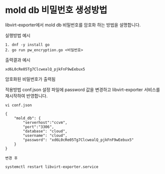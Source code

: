 # mold db 비밀번호 생성방법
libvirt-exporter에서 mold db 비밀번호를 암호화 하는 방법을 설명합니다.

실행방법 예시
```
1. dnf -y install go
2. go run pw_encryption.go <비밀번호>
```

출력결과 예시
```
xd6L0cRe05Tg7ClcwealQ_pjkFnF9wEebux5
```
암호화된 비밀번호가 출력됨

적용방법
conf.json 설정 파일에 password 값을 변경하고 libvirt-exporter 서비스를 재시작하여 반영합니다.
```
vi conf.json

{
    "mold_db": {
        "serverhost":"ccvm",
        "port":"3306",
        "database": "cloud",
        "username": "cloud",
        "password": "xd6L0cRe05Tg7ClcwealQ_pjkFnF9wEebux5"
    }
}

변경 후

systemctl restart libvirt-exporter.service
```